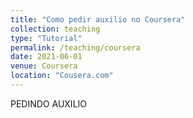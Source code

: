 ```yaml
---
title: "Como pedir auxilio no Coursera"
collection: teaching
type: "Tutorial"
permalink: /teaching/coursera
date: 2021-06-01
venue: Coursera
location: "Cousera.com"
---
```


PEDINDO AUXILIO
